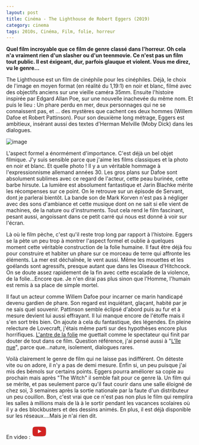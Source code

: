```yaml
---
layout: post
title: Cinéma - The Lighthouse de Robert Eggers (2019)
category: cinema
tags: 2010s, Cinéma, Film, folie, horreur
---
```


**Quel film incroyable que ce film de genre classé dans l'horreur. Oh cela n'a vraiment rien d'un slasher ou d'un teenmovie. Ce n'est pas un film tout public. Il est éxigeant, dur, parfois glauque et violent. Vous me direz, vu le genre...**

The Lighthouse est un film de cinéphile pour les cinéphiles. Déjà, le choix de l'image en moyen format (en réalité du 1,19:1) en noir et blanc, filmé avec des objectifs anciens sur une vieille caméra 35mm. Ensuite l'histoire inspirée par Edgard Allan Poe, sur une nouvelle inachevée du même nom. Et puis le lieu : Un phare perdu en mer, deux personnages qui ne se connaissent pas, et ... des mystères que cachent ces deux hommes (Willem Dafoe et Robert Pattinson). Pour son deuxième long métrage, Eggers est ambitieux, insérant aussi des textes d'Herman Melville (Moby Dick) dans les dialogues. 

![image](https://filedn.eu/llqi9IBxlYouGRXYG2xlROb/img/2020/lighthouse.jpg)

L'aspect formel a énormément d'importance. C'est déjà un bel objet filmique. J'y suis sensible parce que j'aime les films classiques et la photo en noir et blanc. Et quelle photo ! Il y a un véritable hommage à l'expressionnisme allemand années 30. Les gros plans sur Dafoe sont absolument sublimes avec ce regard de l'acteur, cette peau burinée, cette barbe hirsute. La lumière est absolument fantastique et Jarin Blachke mérite les récompenses sur ce point. On le retrouve sur un épisode de Servant, dont je parlerai bientôt. La bande son de Mark Korven n'est pas à négliger avec des sons d'ambiance et cette musique dont on ne sait si elle vient de machines, de la nature ou d'instruments. Tout cela rend le film fascinant, pesant aussi, angoissant dans ce petit carré qui nous est donné à voir sur l'écran.

Là où le film pèche, c'est qu'il reste trop long par rapport à l'histoire. Eggers se la pète un peu trop à montrer l'aspect formel et oublie à quelques moment cette véritable construction de la folie humaine. Il faut être déjà fou pour construire et habiter un phare sur ce morceau de terre qui affronte les éléments. La mer est déchaînée, le vent aussi. Même les mouettes et les goélands sont agressifs, presque autant que dans les Oiseaux d'Hitchcock. On se doute assez rapidement de la fin avec cette escalade de la violence, de la folie...Encore que. Je n'en dirai pas plus sinon que l'Homme, l'humain est remis à sa place de simple mortel.

Il faut un acteur comme Willem Dafoe pour incarner ce marin handicapé devenu gardien de phare. Son regard est inquiétant, glaçant, habité par je ne sais quel souvenir. Pattinson semble éclipsé d'abord puis au fur et à mesure devient lui aussi effrayant. Il lui manque encore de l'étoffe mais il s'en sort très bien. On ajoute à cela du fantastique, des légendes. En pleine relecture de Lovecraft, j'étais même parti sur des hypothèses encore plus horrifiques. <a href="https://fr.wikipedia.org/wiki/L'Antre_de_la_folie">L'antre de la folie</a> me guettait comme le spectateur qui finit par douter de tout dans ce film. Question référence, j'ai pensé aussi à "<a href="https://cheziceman.wordpress.com/2012/04/20/cinema-lile-nue-de-kaneto-shidon-1960/">L'île nue</a>", parce que...nature, isolement, dialogues rares.

Voilà clairement le genre de film qui ne laisse pas indifférent. On déteste vite ou on adore, il n'y a pas de demi mesure. Enfin si, un peu puisque j'ai mis des bémols sur certains points. Eggers pourra améliorer sa copie au prochain mais après "The Witch" il semble fait pour ce genre là. Un film qui se mérite, et pas seulement parce qu'il faut courir dans une salle éloigné de chez soi, 3 semaines après la sortie nationale par la faute d'un distributeur un peu couillon. Bon, c'est vrai que ce n'est pas non plus le film qui remplira les salles à millions mais de  là à le sortir pendant les vacances scolaires où il y a des blockbusters et des dessins animés. En plus, il est déjà disponible sur les réseaux....Mais je n'ai rien dit. 

En video : [![video](/images/youtube.png)](https://www.youtube.com/watch?v=Hyag7lR8CPA)
